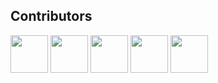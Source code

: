 ## Contributors 
<img src="https://github.com/LorenzoZInna.png" width="60px;"/> <img src="https://github.com/Nil-Barcons.png" width="60px;"/> <img src="https://github.com/nmatalka.png" width="60px;"/> <img src="https://github.com/danecks.png" width="60px;"/> <img src="https://github.com/jb-paris.png" width="60px;"/>

